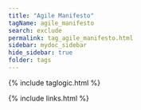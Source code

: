 ```yaml
---
title: "Agile Manifesto"
tagName: agile_manifesto
search: exclude
permalink: tag_agile_manifesto.html
sidebar: mydoc_sidebar
hide_sidebar: true
folder: tags
---
```


{% include taglogic.html %}

{% include links.html %}
